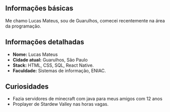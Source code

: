 ## Informações básicas

Me chamo Lucas Mateus, sou de Guarulhos, comecei recentemente na área da programação.

## Informações detalhadas
* **Nome:**  Lucas Mateus
* **Cidade atual:** Guarulhos, São Paulo
* **Stack:** HTML, CSS, SQL, React Native.
* **Faculdade:** Sistemas de informação, ENIAC.

## Curiosidades 
* Fazia servidores de minecraft com java para meus amigos com 12 anos
* Proplayer de Stardew Valley nas horas vagas.
